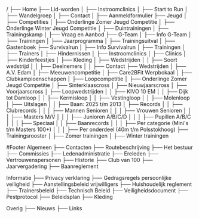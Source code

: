 /
├── Home
├── Lid-worden
│   ├── Instroomclinics
│   ├── Start to Run
│   ├── Wandelgroep
│   ├── Contact
│   ├── Aanmeldformulier
├── Jeugd
│   ├── Competities
│   ├── Onderlinge Zomer Jeugd Competitie
│   ├── Onderlinge Winter Jeugd Competitie
│   ├── Duintrainingen
│   ├── Trainingskamp
│   ├── Vraag en Aanbod
├── G-Team
│   ├── Info G-Team
│   ├── Trainingen
│   ├── Jaarprogramma
│   ├── Trainingsuitval
│   ├── Gastenboek
├── Survivalrun
│   ├── Info Survivalrun
│   ├── Trainingen
│   ├── Trainers
│   ├── Hindernissen
│   ├── Instroomclinics
│   ├── Clinics
│   ├── Kinderfeestjes
│   ├── Kleding
│   ├── Wedstrijden
│   │   ├── Soort wedstrijd
│   │   ├── Deelnemers
│   │   ├── Contact
├── Wedstrijden
│   ├── A.V. Edam
│   ├── Meeuwencompetitie
│   ├── Care2BFit Werpbokaal
│   ├── Clubkampioenschappen
│   ├── Loopcompetitie
│   ├── Onderlinge Zomer Jeugd Competitie
│   ├── Sinterklaascross
│   ├── Nieuwjaarscross
│   ├── Voorjaarscross
│   ├── Loopwedstrijden
│   │   ├── KIVO 10 EM
│   │   ├── Dijk tot Damloop
│   │   ├── Kermisloop
│   │   ├── Vestingloop
│   │   ├── Molenloop
│   ├── Uitslagen
│   │   ├── Baan: 2025 t/m 2013
│   ├── Records
│   │   ├── Clubrecords
│   │   │   ├── Mannen Senioren
│   │   │   ├── Vrouwen Senioren
│   │   │   ├── Masters M/V
│   │   │   ├── Junioren A/B/C/D
│   │   │   ├── Pupillen A/B/C
│   │   │   ├── Speciaal
│   │   ├── Baanrecords
│   │   │   ├── Per categorie (Mini's t/m Masters 100+)
│   │   │   ├── Per onderdeel (40m t/m Polsstokhoog)
├── Trainingsrooster
│   ├── Zomer trainingen
│   ├── Winter trainingen

#Footer
Algemeen
├── Contacten
├── Routebeschrijving
├── Het bestuur
├── Commissies
├── Ledenadministratie
├── Ereleden
├── Vertrouwenspersonen
├── Historie
├── Club van 100
├── Jaarvergadering
├── Baanreglement

Informatie
├── Privacy verklaring
├── Gedragsregels persoonlijke veiligheid
├── Aanstellingsbeleid vrijwilligers
├── Huishoudelijk reglement
├── Trainersbeleid
├── Technisch Beleid
├── Veiligheidsdocument
├── Pestprotocol
├── Beleidsplan
├── Kleding

Overig
├── Nieuws
├── Links
